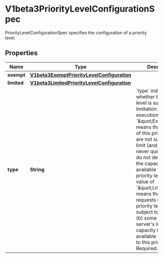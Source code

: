 

# V1beta3PriorityLevelConfigurationSpec

PriorityLevelConfigurationSpec specifies the configuration of a priority level.

## Properties

| Name | Type | Description | Notes |
|------------ | ------------- | ------------- | -------------|
|**exempt** | [**V1beta3ExemptPriorityLevelConfiguration**](V1beta3ExemptPriorityLevelConfiguration.md) |  |  [optional] |
|**limited** | [**V1beta3LimitedPriorityLevelConfiguration**](V1beta3LimitedPriorityLevelConfiguration.md) |  |  [optional] |
|**type** | **String** | &#x60;type&#x60; indicates whether this priority level is subject to limitation on request execution.  A value of &#x60;\&quot;Exempt\&quot;&#x60; means that requests of this priority level are not subject to a limit (and thus are never queued) and do not detract from the capacity made available to other priority levels.  A value of &#x60;\&quot;Limited\&quot;&#x60; means that (a) requests of this priority level _are_ subject to limits and (b) some of the server&#39;s limited capacity is made available exclusively to this priority level. Required. |  |



